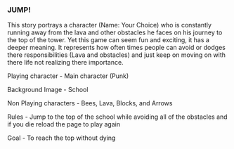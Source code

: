###  JUMP!



This story portrays a character (Name: Your Choice) who is constantly running away from the lava and other obstacles he faces on his journey to the top of the tower.  Yet this game can seem fun and exciting, it has a deeper meaning. It represents how often times people can avoid or dodges there responsibilities (Lava and obstacles) and just keep on moving on with there life not realizing there importance.



Playing character - Main character (Punk)

Background Image - School

Non Playing characters - Bees, Lava, Blocks, and Arrows

Rules - Jump to the top of the school while avoiding all of the obstacles and if you die reload the page to play again

Goal - To reach the top without dying
